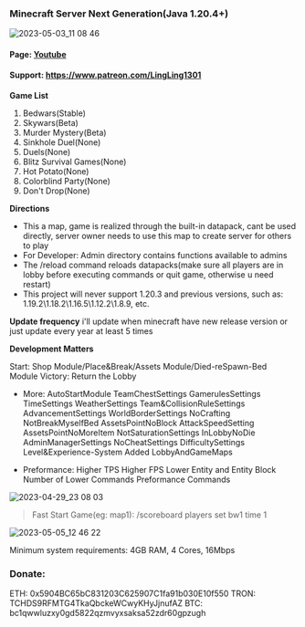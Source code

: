 ### Minecraft Server Next Generation(Java 1.20.4+)

![2023-05-03_11 08 46](https://user-images.githubusercontent.com/65935235/235826804-8f719e9d-361b-4ca7-82a5-b266598437b0.png)

#### Page: [Youtube](https://www.youtube.com/@lingling1301)
#### Support: https://www.patreon.com/LingLing1301

**Game List**
1. Bedwars(Stable)
2. Skywars(Beta)
3. Murder Mystery(Beta)
4. Sinkhole Duel(None)
5. Duels(None)
6. Blitz Survival Games(None)
7. Hot Potato(None)
8. Colorblind Party(None)
9. Don't Drop(None)

**Directions**
- This a map, game is realized through the built-in datapack, cant be used directly, server owner needs to use this map to create server for others to play
- For Developer: Admin directory contains functions available to admins
- The /reload command reloads datapacks(make sure all players are in lobby before executing commands or quit game, otherwise u need restart)
- This project will never support 1.20.3 and previous versions, such as: 1.19.2\1.18.2\1.16.5\1.12.2\1.8.9, etc.

**Update frequency**
i'll update when minecraft have new release version or just update every year at least 5 times

**Development Matters**

Start:
Shop Module/Place&Break/Assets Module/Died-reSpawn-Bed Module
Victory: Return the Lobby

- More:
AutoStartModule
TeamChestSettings
GamerulesSettings
TimeSettings
WeatherSettings
Team&CollisionRuleSettings
AdvancementSettings
WorldBorderSettings
NoCrafting
NotBreakMyselfBed
AssetsPointNoBlock
AttackSpeedSetting
AssetsPointNoMoreItem
NotSaturationSettings
InLobbyNoDie
AdminManagerSettings
NoCheatSettings
DifficultySettings
Level&Experience-System
Added LobbyAndGameMaps

- Preformance:
Higher TPS
Higher FPS
Lower Entity and Entity Block
Number of Lower Commands
Preformance Commands

![2023-04-29_23 08 03](https://user-images.githubusercontent.com/65935235/235310518-758914ab-5888-491d-8ff8-44cc215a649f.png)

> Fast Start Game(eg: map1):
> /scoreboard players set bw1 time 1

![2023-05-05_12 46 22](https://user-images.githubusercontent.com/65935235/236385069-b294f8e1-c23c-4a09-a550-81a64cd9b9b0.png)

Minimum system requirements: 4GB RAM, 4 Cores, 16Mbps

### Donate:

ETH: 0x5904BC65bC831203C625907C1fa91b030E10f550
TRON: TCHDS9RFMTG4TkaQbckeWCwyKHyJjnufAZ
BTC: bc1qwwluzxy0gd5822qzmvyxsaksa52zdr60gpzugh
